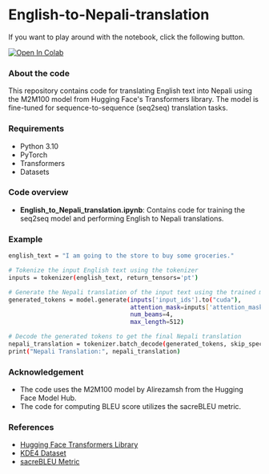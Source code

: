 # English-to-Nepali-translation

If you want to play around with the notebook, click the following button.

[![Open In Colab](https://colab.research.google.com/assets/colab-badge.svg)](https://colab.research.google.com/drive/1Pa38-UVZBteYpns1RbpEvB9nIA5YjQep)


### About the code
This repository contains code for translating English text into Nepali using the M2M100 model from Hugging Face's Transformers library. The model is fine-tuned for sequence-to-sequence (seq2seq) translation tasks.

### Requirements
- Python 3.10
- PyTorch
- Transformers
- Datasets

### Code overview

- **English_to_Nepali_translation.ipynb**: Contains code for training the seq2seq model and performing English to Nepali translations.

### Example

```bash
english_text = "I am going to the store to buy some groceries."

# Tokenize the input English text using the tokenizer
inputs = tokenizer(english_text, return_tensors='pt')

# Generate the Nepali translation of the input text using the trained model
generated_tokens = model.generate(inputs['input_ids'].to("cuda"),
                                  attention_mask=inputs['attention_mask'].to("cuda"),
                                  num_beams=4,
                                  max_length=512)

# Decode the generated tokens to get the final Nepali translation
nepali_translation = tokenizer.batch_decode(generated_tokens, skip_special_tokens=True)[0]
print("Nepali Translation:", nepali_translation)
```

### Acknowledgement
- The code uses the M2M100 model by Alirezamsh from the Hugging Face Model Hub.
- The code for computing BLEU score utilizes the sacreBLEU metric.

### References
- [Hugging Face Transformers Library](https://github.com/huggingface/transformers)
- [KDE4 Dataset](https://www.kde.org/)
- [sacreBLEU Metric](https://github.com/mjpost/sacreBLEU)

